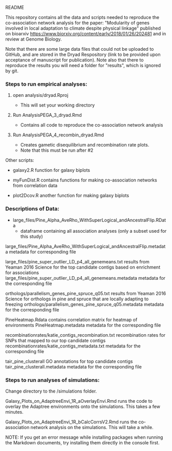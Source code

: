 README

This repository contains all the data and scripts needed to reproduce the
co-association network analysis for the paper: "Modularity of genes involved in local adaptation to climate despite physical linkage" published on bioarxiv https://www.biorxiv.org/content/early/2018/01/26/202481 and in review at Genome Biology.

Note that there are some large data files that could not be uploaded to GitHub, and are stored in the Dryad Respository (link to be provided upon acceptance of manuscript for publication). Note also that there to reproduce the results you will need a folder for "results", which is ignored by git.

### Steps to run empirical analyses:


1) open analysis/dryad.Rproj
	- This will set your working directory

2) Run AnalysisPEGA_3_dryad.Rmd
	- Contains all code to reproduce the co-association network analysis

3) Run AnalysisPEGA_4_recombin_dryad.Rmd
	- Creates gametic disequilibrium and recombination rate plots.
	- Note that this must be run after #2

Other scripts:

* galaxy2.R function for galaxy biplots

* myFunDist.R contains functions for making co-association networks from correlation data

* plot2Dcov.R another function for making galaxy biplots


### Descriptions of Data:

* large_files/Pine_Alpha_AveRho_WithSuperLogical_andAncestralFlip.RData
	* dataframe containing all association analyses (only a subset used for this study)
	
large_files/Pine_Alpha_AveRho_WithSuperLogical_andAncestralFlip.metadata
	metadata for corresponding file

large_files/pine_super_outlier_LD_p4_all_genemeans.txt
	results from Yeaman 2016 Science for the top candidate contigs based on enrichment for associations	
large_files/pine_super_outlier_LD_p4_all_genemeans.metadata
	metadata for the corresponding file
	
orthologs/parallelism_genes_pine_spruce_q05.txt
	results from Yeaman 2016 Science for orthologs in pine and spruce that are
	locally adapting to freezing
orthologs/parallelism_genes_pine_spruce_q05.metadata
	metadata for the corresponding file
	
PineHeatmap.Rdata
	contains correlation matrix for heatmap of environments
PineHeatmap.metadata
	metadata for the corresponding file
		
recombinationrates/katie_contigs_recombination.txt
	recombination rates for SNPs that mapped to our top candidate contigs
recombinationrates/katie_contigs_metadata.txt
	metadata for the corresponding file

tair_pine_clusterall
	GO annotations for top candidate contigs
tair_pine_clusterall.metadata
	metadata for the corresponding file


### Steps to run analyses of simulations:

Change directory to the /simulations folder.

Galaxy_Plots_on_AdaptreeEnvi_1R_aOverlayEnvi.Rmd 
	runs the code to overlay the Adaptree 
	environments onto the simulations. This takes a few minutes.

Galaxy_Plots_on_AdaptreeEnvi_1R_bCalcCorrsV2.Rmd
	runs the co-association network analysis on the simulations.
	This will take a while.

NOTE: If you get an error message while installing packages when running the 
	Markdown documents, try installing them directly in the console first.

